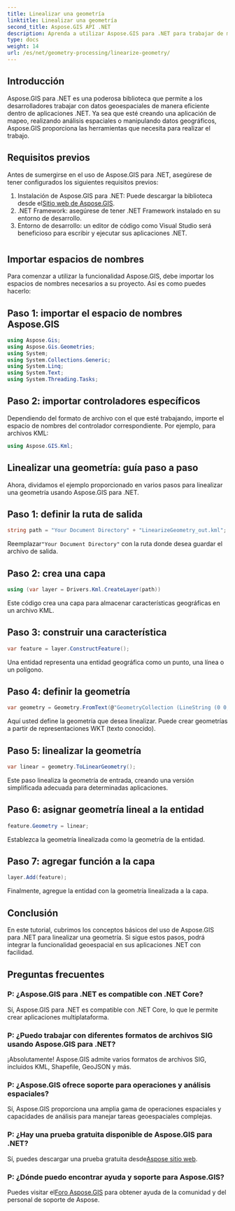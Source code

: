 ```yaml
---
title: Linealizar una geometría
linktitle: Linealizar una geometría
second_title: Aspose.GIS API .NET
description: Aprenda a utilizar Aspose.GIS para .NET para trabajar de manera eficiente con datos geoespaciales, realizar análisis espaciales y manipular datos geográficos dentro de sus aplicaciones .NET.
type: docs
weight: 14
url: /es/net/geometry-processing/linearize-geometry/
---
```

## Introducción
Aspose.GIS para .NET es una poderosa biblioteca que permite a los desarrolladores trabajar con datos geoespaciales de manera eficiente dentro de aplicaciones .NET. Ya sea que esté creando una aplicación de mapeo, realizando análisis espaciales o manipulando datos geográficos, Aspose.GIS proporciona las herramientas que necesita para realizar el trabajo.
## Requisitos previos
Antes de sumergirse en el uso de Aspose.GIS para .NET, asegúrese de tener configurados los siguientes requisitos previos:
1. Instalación de Aspose.GIS para .NET: Puede descargar la biblioteca desde el[Sitio web de Aspose.GIS](https://releases.aspose.com/gis/net/).
2. .NET Framework: asegúrese de tener .NET Framework instalado en su entorno de desarrollo.
3. Entorno de desarrollo: un editor de código como Visual Studio será beneficioso para escribir y ejecutar sus aplicaciones .NET.
#
## Importar espacios de nombres
Para comenzar a utilizar la funcionalidad Aspose.GIS, debe importar los espacios de nombres necesarios a su proyecto. Así es como puedes hacerlo:
## Paso 1: importar el espacio de nombres Aspose.GIS
```csharp
using Aspose.Gis;
using Aspose.Gis.Geometries;
using System;
using System.Collections.Generic;
using System.Linq;
using System.Text;
using System.Threading.Tasks;
```
## Paso 2: importar controladores específicos
Dependiendo del formato de archivo con el que esté trabajando, importe el espacio de nombres del controlador correspondiente. Por ejemplo, para archivos KML:
```csharp
using Aspose.GIS.Kml;
```
## Linealizar una geometría: guía paso a paso
Ahora, dividamos el ejemplo proporcionado en varios pasos para linealizar una geometría usando Aspose.GIS para .NET.
## Paso 1: definir la ruta de salida
```csharp
string path = "Your Document Directory" + "LinearizeGeometry_out.kml";
```
 Reemplazar`"Your Document Directory"` con la ruta donde desea guardar el archivo de salida.
## Paso 2: crea una capa
```csharp
using (var layer = Drivers.Kml.CreateLayer(path))
```
Este código crea una capa para almacenar características geográficas en un archivo KML.
## Paso 3: construir una característica
```csharp
var feature = layer.ConstructFeature();
```
Una entidad representa una entidad geográfica como un punto, una línea o un polígono.
## Paso 4: definir la geometría
```csharp
var geometry = Geometry.FromText(@"GeometryCollection (LineString (0 0, 1 1, 2 0),CompoundCurve ((4 0, 5 1), CircularString (5 1, 6 2, 7 1)))");
```
Aquí usted define la geometría que desea linealizar. Puede crear geometrías a partir de representaciones WKT (texto conocido).
## Paso 5: linealizar la geometría
```csharp
var linear = geometry.ToLinearGeometry();
```
Este paso linealiza la geometría de entrada, creando una versión simplificada adecuada para determinadas aplicaciones.
## Paso 6: asignar geometría lineal a la entidad
```csharp
feature.Geometry = linear;
```
Establezca la geometría linealizada como la geometría de la entidad.
## Paso 7: agregar función a la capa
```csharp
layer.Add(feature);
```
Finalmente, agregue la entidad con la geometría linealizada a la capa.

## Conclusión
En este tutorial, cubrimos los conceptos básicos del uso de Aspose.GIS para .NET para linealizar una geometría. Si sigue estos pasos, podrá integrar la funcionalidad geoespacial en sus aplicaciones .NET con facilidad.
## Preguntas frecuentes
### P: ¿Aspose.GIS para .NET es compatible con .NET Core?
Sí, Aspose.GIS para .NET es compatible con .NET Core, lo que le permite crear aplicaciones multiplataforma.
### P: ¿Puedo trabajar con diferentes formatos de archivos SIG usando Aspose.GIS para .NET?
¡Absolutamente! Aspose.GIS admite varios formatos de archivos SIG, incluidos KML, Shapefile, GeoJSON y más.
### P: ¿Aspose.GIS ofrece soporte para operaciones y análisis espaciales?
Sí, Aspose.GIS proporciona una amplia gama de operaciones espaciales y capacidades de análisis para manejar tareas geoespaciales complejas.
### P: ¿Hay una prueba gratuita disponible de Aspose.GIS para .NET?
 Sí, puedes descargar una prueba gratuita desde[Aspose sitio web](https://releases.aspose.com/).
### P: ¿Dónde puedo encontrar ayuda y soporte para Aspose.GIS?
 Puedes visitar el[Foro Aspose.GIS](https://forum.aspose.com/c/gis/33) para obtener ayuda de la comunidad y del personal de soporte de Aspose.